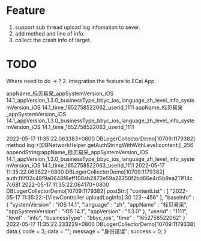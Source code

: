 #  Feature

1. support sub thread upload log infomation to sever.
2. add methed and line of info.
3. collect the crash info of target.



# TODO

Where need to do -> ?
2. integration the feature to ECai App.

appName_标贝易采_appSystemVersion_iOS 14.1_appVersion_1.3.0_businessType_bbyc_ios_language_zh_level_info_systemVersion_iOS 14.1_time_1652758522062_userid_1111
appName_标贝易采_appSystemVersion_iOS 14.1_appVersion_1.3.0_businessType_bbyc_ios_language_zh_level_info_systemVersion_iOS 14.1_time_1652758522063_userid_1111


2022-05-17 11:35:22.063383+0800 DBLogerCollectorDemo[10709:1179382] method log:+[DBNetworkHelper getAuthStringWithWithLevel:content:] ,256 appendString:appName_标贝易采_appSystemVersion_iOS 14.1_appVersion_1.3.0_businessType_bbyc_ios_language_zh_level_info_systemVersion_iOS 14.1_time_1652758522063_userid_1111
2022-05-17 11:35:22.063822+0800 DBLogerCollectorDemo[10709:1179382] auth:f6f02c48f9a0648f6eff108ab2872e59a28250f2bd66e4d5b9ea211f14c7c68f
2022-05-17 11:35:22.064170+0800 DBLogerCollectorDemo[10709:1179382] postStr:{
  "contentList" : [
    "2022-05-17 11:35:22:-[ViewController uploadLogInfo]:30 123--456"
  ],
  "baseInfo" : {
    "systemVersion" : "iOS 14.1",
    "language" : "zh",
    "appName" : "标贝易采",
    "appSystemVersion" : "iOS 14.1",
    "appVersion" : "1.3.0"
  },
  "userid" : "1111",
  "level" : "info",
  "businessType" : "bbyc_ios",
  "time" : "1652758522062"
}
2022-05-17 11:35:22.233229+0800 DBLogerCollectorDemo[10709:1179338] data:{
    code = 3;
    data = "<null>";
    message = "身份错误";
    success = 0;
}



